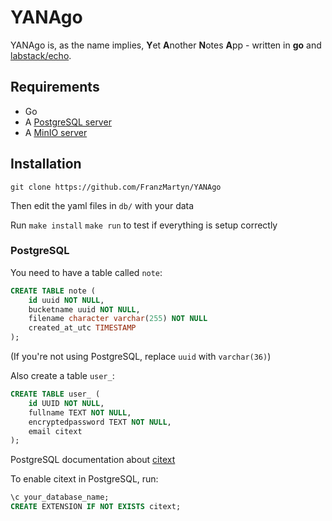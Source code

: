 # YANAgo

[//]: <> (Maybe add an AI generated logo of YANAgo or something)

YANAgo is, as the name implies, **Y**et **A**nother **N**otes **A**pp - written in **go** and [labstack/echo](https://github.com/labstack/echo).

## Requirements

- Go
- A [PostgreSQL server](https://www.postgresql.org/docs/current/tutorial-install.html)
- A [MinIO server](https://min.io/docs/minio/linux/operations/installation.html)

## Installation

```
git clone https://github.com/FranzMartyn/YANAgo
```

Then edit the yaml files in `db/` with your data



Run `make install` `make run` to test if everything is setup correctly

### PostgreSQL

You need to have a table called `note`:

```sql
CREATE TABLE note (
    id uuid NOT NULL,
    bucketname uuid NOT NULL,
    filename character varchar(255) NOT NULL
    created_at_utc TIMESTAMP
);
```

(If you're not using PostgreSQL, replace `uuid` with `varchar(36)`)

Also create a table `user_`:

```sql
CREATE TABLE user_ (
    id UUID NOT NULL,
    fullname TEXT NOT NULL,
    encryptedpassword TEXT NOT NULL,
    email citext
);
```

PostgreSQL documentation about [citext](https://www.postgresql.org/docs/current/citext.html)

To enable citext in PostgreSQL, run:

```sql
\c your_database_name;
CREATE EXTENSION IF NOT EXISTS citext;
```

